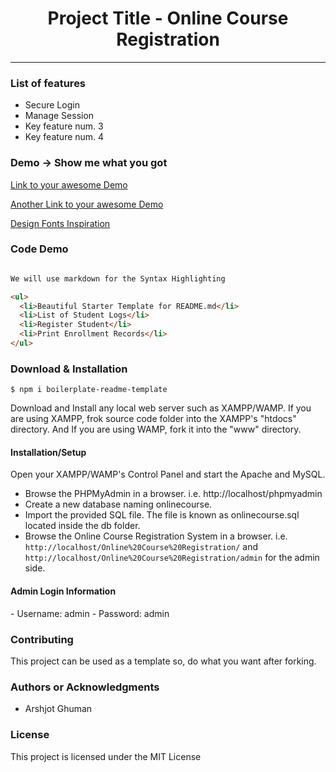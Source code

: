 <h1 align="center"> Project Title - Online Course Registration </h1>


<hr/>

<h3> List of features </h3>

<ul>
  <li>Secure Login</li>
  <li>Manage Session</li>
  <li>Key feature num. 3</li>
  <li>Key feature num. 4</li>
</ul>

<h3> Demo -> Show me what you got </h3>

<a href="#"> Link to your awesome Demo </a>

<a href="#"> Another Link to your awesome Demo </a>

<a href="https://www.designinspiration.info/"> Design Fonts Inspiration </a>

<h3> Code Demo </h3>

```html

We will use markdown for the Syntax Highlighting

<ul>
  <li>Beautiful Starter Template for README.md</li>
  <li>List of Student Logs</li>
  <li>Register Student</li>
  <li>Print Enrollment Records</li>
</ul>

```

<h3> Download & Installation </h3>

```shell
$ npm i boilerplate-readme-template
```

Download and Install any local web server such as XAMPP/WAMP.
If you are using XAMPP, frok source code folder into the XAMPP's "htdocs" directory. And If you are using WAMP, fork it into the "www" 
directory.

<h4>Installation/Setup</h4>

Open your XAMPP/WAMP's Control Panel and start the Apache and MySQL.

- Browse the PHPMyAdmin in a browser. i.e. http://localhost/phpmyadmin
- Create a new database naming onlinecourse.
- Import the provided SQL file. The file is known as onlinecourse.sql located inside the db folder.
- Browse the Online Course Registration System in a browser. i.e. ``` http://localhost/Online%20Course%20Registration/ ``` and ``` http://localhost/Online%20Course%20Registration/admin ``` for the admin side.

<h4>Admin Login Information</h4>
- Username: admin
- Password: admin


<h3>Contributing</h3>
This project can be used as a template so, do what you want after forking.

<h3>Authors or Acknowledgments</h3>
<ul>
  <li>Arshjot Ghuman</li>
</ul>

<h3>License</h3>

This project is licensed under the MIT License
